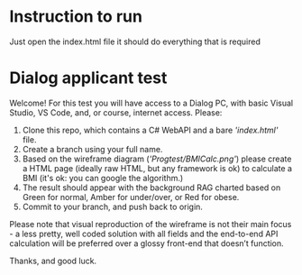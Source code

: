 
Instruction to run
=====================
Just open the index.html file it should do everything that is required

Dialog applicant test
=====================

Welcome! For this test you will have access to a Dialog PC, with basic Visual Studio, VS Code, and, or course, internet access. Please:

1. Clone this repo, which contains a C# WebAPI and a bare *'index.html'* file.
2. Create a branch using your full name.
3. Based on the wireframe diagram (*'Progtest/BMICalc.png'*) please create a HTML page (ideally raw HTML, but any framework is ok) to calculate a BMI (it's ok: you can google the algorithm.)
4. The result should appear with the background RAG charted based on Green for normal, Amber for under/over, or Red for obese.
5. Commit to your branch, and push back to origin.

Please note that visual reproduction of the wireframe is not their main focus - a less pretty, well coded solution with all fields and the end-to-end API calculation will be preferred over a glossy front-end that doesn’t function.

Thanks, and good luck.
